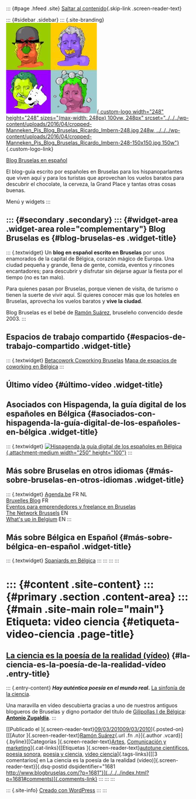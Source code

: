 ::: {#page .hfeed .site}
[Saltar al contenido](index.html#content){.skip-link
.screen-reader-text}

::: {#sidebar .sidebar}
::: {.site-branding}
[![](../../../wp-content/uploads/2016/04/cropped-Manneken_Pis_Blog_Bruselas_Ricardo_Imbern-248.jpg){.custom-logo
width="248" height="248" sizes="(max-width: 248px) 100vw, 248px"
srcset="../../../wp-content/uploads/2016/04/cropped-Manneken_Pis_Blog_Bruselas_Ricardo_Imbern-248.jpg 248w, ../../../wp-content/uploads/2016/04/cropped-Manneken_Pis_Blog_Bruselas_Ricardo_Imbern-248-150x150.jpg 150w"}](../../../index.html){.custom-logo-link}

[Blog Bruselas en español](../../../index.html)

El blog-guía escrito por españoles en Bruselas para los hispanoparlantes
que viven aquí y para los turistas que aprovechan los vuelos baratos
para descubrir el chocolate, la cerveza, la Grand Place y tantas otras
cosas buenas.

Menú y widgets
:::

::: {#secondary .secondary}
::: {#widget-area .widget-area role="complementary"}
Blog Bruselas es {#blog-bruselas-es .widget-title}
----------------

::: {.textwidget}
Un **blog en español escrito en Bruselas** por unos enamorados de la
capital de Bélgica, corazón mágico de Europa. Una ciudad pequeña y
grande, llena de gente, comida, eventos y rincones encantadores; para
descubrir y disfrutar sin dejarse aguar la fiesta por el tiempo (no es
tan malo).

Para quienes pasan por Bruselas, porque vienen de visita, de turismo o
tienen la suerte de vivir aquí. Sí quieres conocer más que los hoteles
en Bruselas, aprovecha los vuelos baratos y **vive la ciudad**.

Blog Bruselas es el bebé de [Ramón Suárez](http://www.ramonsuarez.com),
bruseleño convencido desde 2003.
:::

Espacios de trabajo compartido {#espacios-de-trabajo-compartido .widget-title}
------------------------------

::: {.textwidget}
[Betacowork Coworking Bruselas](http://www.betacowork.com) [Mapa de
espacios de coworking en Bélgica](http://coworkingbelgium.com)
:::

Último vídeo {#último-vídeo .widget-title}
------------

Asociados con Hispagenda, la guía digital de los españoles en Bélgica {#asociados-con-hispagenda-la-guía-digital-de-los-españoles-en-bélgica .widget-title}
---------------------------------------------------------------------

::: {.textwidget}
[![Hispagenda,la guía digital de los españoles en
Bélgica](../../../wp-content/uploads/2010/04/Hispagenda-250px.gif "Hispagenda, la guía digital de los españoles en Bélgica"){.attachment-medium
width="250" height="100"}](http://www.hispagenda.com)
:::

Más sobre Bruselas en otros idiomas {#más-sobre-bruselas-en-otros-idiomas .widget-title}
-----------------------------------

::: {.textwidget}
[Agenda.be](http://www.agenda.be) FR NL\
[Bruxelles Blog](http://www.bxlblog.be/) FR\
[Eventos para emprendedores y freelance en
Bruselas](http://www.betacowork.com/events/)\
[The Network
Brussels](http://groups.yahoo.com/group/TheNetworkBrussels/) EN\
[What\'s up in Belgium](http://www.whatsupin.be/) EN
:::

Más sobre Bélgica en Español {#más-sobre-bélgica-en-español .widget-title}
----------------------------

::: {.textwidget}
[Spaniards en Bélgica](http://www.spaniards.es/paises/belgica)
:::
:::
:::
:::

::: {#content .site-content}
::: {#primary .section .content-area}
::: {#main .site-main role="main"}
Etiqueta: video ciencia {#etiqueta-video-ciencia .page-title}
=======================

[La ciencia es la poesía de la realidad (vídeo)](../../../index.html?p=1681) {#la-ciencia-es-la-poesía-de-la-realidad-vídeo .entry-title}
----------------------------------------------------------------------------

::: {.entry-content}
***Hay auténtica poesía en el mundo real*.** [La sinfonía de la
ciencia](http://symphonyofscience.com/).

Una maravilla en vídeo descubierta gracias a uno de nuestros antiguos
blogueros de Bruselas y digno portador del título de [Gilipollas I de
Bélgica](http://www.blogbruselas.com/2008/12/tengo-al-nio-gilipollas-al-menos-el.html "Nobleza Gilipollas en Bélgica"):
**[Antonio
Zugaldía](http://zugaldia.wordpress.com/ "El blog de Antonio Zugaldía, Gilipollas I de Bélgica")**.
:::

[[Publicado el
]{.screen-reader-text}[09/03/201009/03/2010](../../../index.html?p=1681)]{.posted-on}[[[Autor
]{.screen-reader-text}[Ramón
Suárez](../../2010/04/30/index.html?author=2){.url .fn .n}]{.author
.vcard}]{.byline}[[Categorías
]{.screen-reader-text}[Artes](../../category/artes/index.html),
[Comunicación y
marketing](../../category/comunicacion-y-marketing/index.html)]{.cat-links}[[Etiquetas
]{.screen-reader-text}[autotune
cientificos](../autotune-cientificos/index.html), [poesia
sonora](../poesia-sonora/index.html), [poesia y
ciencia](../poesia-y-ciencia/index.html), [video
ciencia](index.html)]{.tags-links}[[[3 comentarios[ en La ciencia es la
poesía de la realidad (vídeo)]{.screen-reader-text}]{.dsq-postid
dsqidentifier="1681 http://www.blogbruselas.com/?p=1681"}](../../../index.html?p=1681#comments)]{.comments-link}
:::
:::
:::

::: {.site-info}
[Creado con WordPress](https://es.wordpress.org/)
:::
:::
